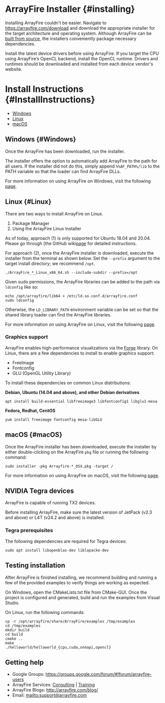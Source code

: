 # ArrayFire Installer {#installing}

Installing ArrayFire couldn't be easier. Navigate to
https://arrayfire.com/download and download the appropriate installer for the
target architecture and operating system. Although ArrayFire can be [built
from source](https://github.com/arrayfire/arrayfire), the installers
conveniently package necessary dependencies.

Install the latest device drivers before using ArrayFire. If you target the
CPU using ArrayFire’s OpenCL backend, install the OpenCL runtime. Drivers and
runtimes should be downloaded and installed from each device vendor's website.

# Install Instructions {#InstallInstructions}

* [Windows](#Windows)
* [Linux](#Linux)
* [macOS](#macOS)

## Windows {#Windows}

Once the ArrayFire has been downloaded, run the installer.

The installer offers the option to automatically add ArrayFire to the path for
all users. If the installer did not do this, simply append `%%AF_PATH%/lib` to
the PATH variable so that the loader can find ArrayFire DLLs.

For more information on using ArrayFire on Windows, visit the following
[page](http://arrayfire.org/docs/using_on_windows.htm).

## Linux {#Linux}

There are two ways to install ArrayFire on Linux.
1. Package Manager
2. Using the ArrayFire Linux Installer

As of today, approach (1) is only supported for Ubuntu 18.04 and 20.04. Please
go through [the GitHub
wiki[page](https://github.com/arrayfire/arrayfire/wiki/Install-ArrayFire-From-Linux-Package-Managers)
for detailed instructions.

For approach (2), once the ArrayFire installer is downloaded, execute the
installer from the terminal as shown below. Set the `--prefix` argument to the
target install directory; we recommend `/opt`.

    ./ArrayFire_*_Linux_x86_64.sh --include-subdir --prefix=/opt

Given sudo permissions, the ArrayFire libraries can be added to the path via
`ldconfig` like so:

    echo /opt/arrayfire/lib64 > /etc/ld.so.conf.d/arrayfire.conf
    sudo ldconfig

Otherwise, the `LD_LIBRARY_PATH` environment variable can be set so that the
shared library loader can find the ArrayFire libraries.

For more information on using ArrayFire on Linux, visit the following
[page](http://arrayfire.org/docs/using_on_linux.htm).

### Graphics support

ArrayFire enables high-performance visualizations via the
[Forge](https://github.com/arrayfire/forge) library. On Linux, there are a few
dependencies to install to enable graphics support:

* FreeImage
* Fontconfig
* GLU (OpenGL Utility Library)

To install these dependencies on common Linux distributions:

__Debian, Ubuntu (14.04 and above), and other Debian derivatives__

    apt install build-essential libfreeimage3 libfontconfig1 libglu1-mesa

__Fedora, Redhat, CentOS__

    yum install freeimage fontconfig mesa-libGLU


## macOS {#macOS}

Once the ArrayFire installer has been downloaded, execute the installer by
either double-clicking on the ArrayFire `pkg` file or running the following
command:

    sudo installer -pkg Arrayfire-*_OSX.pkg -target /

For more information on using ArrayFire on macOS, visit the following
[page](http://arrayfire.org/docs/using_on_osx.htm).

## NVIDIA Tegra devices

ArrayFire is capable of running TX2 devices.

Before installing ArrayFire, make sure the latest version of JetPack (v2.3 and
above) or L4T (v24.2 and above) is installed.

### Tegra prerequisites

The following dependencies are required for Tegra devices:

    sudo apt install libopenblas-dev liblapacke-dev

## Testing installation

After ArrayFire is finished installing, we recommend building and running a
few of the provided examples to verify things are working as expected.

On Windows, open the CMakeLists.txt file from CMake-GUI. Once the project is
configured and generated, build and run the examples from Visual Studio.

On Linux, run the following commands:

    cp -r /opt/arrayfire/share/ArrayFire/examples /tmp/examples
    cd /tmp/examples
    mkdir build
    cd build
    cmake ..
    make
    ./helloworld/helloworld_{cpu,cuda,oneapi,opencl}

## <a name="GettingHelp"></a> Getting help

* Google Groups: https://groups.google.com/forum/#!forum/arrayfire-users
* ArrayFire Services:  [Consulting](https://arrayfire.com/consulting/)  |  [Training](https://arrayfire.com/training/)
* ArrayFire Blogs: http://arrayfire.com/blog/
* Email: <mailto:support@arrayfire.com>

